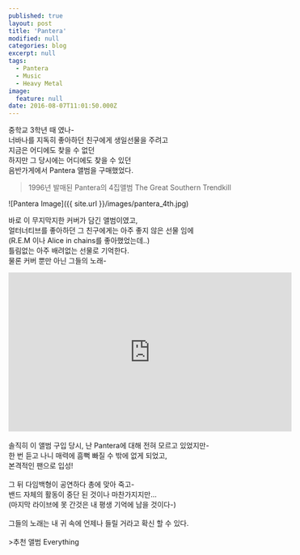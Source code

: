 ```yaml
---
published: true
layout: post
title: 'Pantera'
modified: null
categories: blog
excerpt: null
tags:
  - Pantera
  - Music
  - Heavy Metal
image:
  feature: null
date: 2016-08-07T11:01:50.000Z
---
```


중학교 3학년 때 였나-
<br>너바나를 지독히 좋아하던 친구에게 생일선물을 주려고
<br>지금은 어디에도 찾을 수 없던
<br>하지만 그 당시에는 어디에도 찾을 수 있던
<br>음반가게에서 Pantera 앨범을 구매했었다.

>1996년 발매된 Pantera의 4집앨범 The Great Southern Trendkill

![Pantera Image]({{ site.url }}/images/pantera_4th.jpg)

바로 이 무지막지한 커버가 담긴 앨범이였고,
<br>얼터너티브를 좋아하던 그 친구에게는 아주 좋지 않은 선물 임에
<br>(R.E.M 이나 Alice in chains를 좋아했었는데..)
<br>틀림없는 아주 배려없는 선물로 기억한다.
<br>물론 커버 뿐만 아닌 그들의 노래-


<iframe width="560" height="315" src="https://www.youtube.com/embed/2-V8kYT1pvE?list=PLA4F936A27CB89296" frameborder="0" allowfullscreen></iframe>


<br>
<br>솔직히 이 앨범 구입 당시, 난 Pantera에 대해 전혀 모르고 있었지만-
<br>한 번 듣고 나니 매력에 흠뻑 빠질 수 밖에 없게 되었고,
<br>본격적인 팬으로 입성!
<br>
<br>그 뒤 다임백형이 공연하다 총에 맞아 죽고-
<br>밴드 자체의 활동이 중단 된 것이나 마찬가지지만...
<br>(마지막 라이브에 못 간것은 내 평생 기억에 남을 것이다-)
<br>
<br>그들의 노래는 내 귀 속에 언제나 들릴 거라고 확신 할 수 있다.
<br>
<br>
>추천 앨범 Everything 

